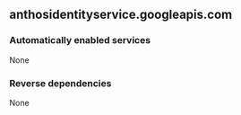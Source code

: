 ## anthosidentityservice.googleapis.com

### Automatically enabled services

None

### Reverse dependencies

None
